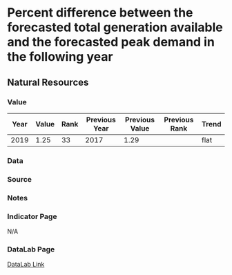# Percent difference between the forecasted total generation available and the forecasted peak demand in the following year

## Natural Resources

### Value

| Year      |  Value      | Rank        | Previous Year | Previous Value | Previous Rank | Trend | 
| ----------- | ----------- | ----------- | ----------- | ----------- | ----------- | -----------|
|   2019      |  1.25      |    33       |      2017   |   1.29      |          |    flat       | 

### Data

### Source

### Notes


### Indicator Page

N/A

### DataLab Page

[DataLab Link](https://datalab.texas2036.org/mwdfnte/report-on-the-capacity-demand-and-reserves-cdr-in-the-ercot-region-2020-2024-texas?accesskey=cfgwomb)

